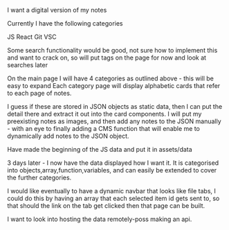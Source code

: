 I want a digital version of my notes

Currently I have the following categories

JS
React
Git
VSC

Some search functionality would be good, not sure how to implement this and want to crack on, so will put tags on the page for now and look at searches later

On the main page I will have 4 categories as outlined above - this will be easy to expand
Each category page will display alphabetic cards that refer to each page of notes.

I guess if these are stored in JSON objects as static data, then I can put the detail there and extract it out into the card components. I will put my preexisting notes as images, and then add any notes to the JSON manually - with an eye to finally adding a CMS function that will enable me to dynamically add notes to the JSON object.

Have made the beginning of the JS data and put it in assets/data

3 days later - I now have the data displayed how I want it. It is categorised into objects,array,function,variables, and can easily be extended to cover the further categories.

I would like eventually to have a dynamic navbar that looks like file tabs, I could do this by having an array that each selected item id gets sent to, so that should the link on the tab get clicked then that page can be built.

I want to look into hosting the data remotely-poss making an api.
